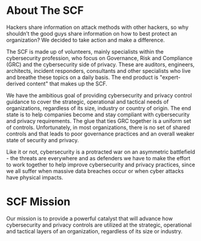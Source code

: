 # About The SCF

Hackers share information on attack methods with other hackers, so why shouldn’t the good guys share information on how to best protect an organization? We decided to take action and make a difference.


The SCF is made up of volunteers, mainly specialists within the cybersecurity profession, who focus on Governance, Risk and Compliance (GRC) and the cybersecurity side of privacy. These are auditors, engineers, architects, incident responders, consultants and other specialists who live and breathe these topics on a daily basis. The end product is "expert-derived content" that makes up the SCF.


We have the ambitious goal of providing cybersecurity and privacy control guidance to cover the strategic, operational and tactical needs of organizations, regardless of its size, industry or country of origin. The end state is to help companies become and stay compliant with cybersecurity and privacy requirements. The glue that ties GRC together is a uniform set of controls. Unfortunately, in most organizations, there is no set of shared controls and that leads to poor governance practices and an overall weaker state of security and privacy.


Like it or not, cybersecurity is a protracted war on an asymmetric battlefield - the threats are everywhere and as defenders we have to make the effort to work together to help improve cybersecurity and privacy practices, since we all suffer when massive data breaches occur or when cyber attacks have physical impacts.

# SCF Mission

Our mission is to provide a powerful catalyst that will advance how cybersecurity and privacy controls are utilized at the strategic, operational and tactical layers of an organization, regardless of its size or industry.
